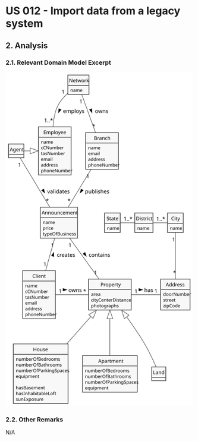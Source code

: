 # US 012 - Import data from a legacy system

## 2. Analysis

### 2.1. Relevant Domain Model Excerpt 

![Domain Model](svg/us012-domain-model-excerpt.svg)

### 2.2. Other Remarks

N/A